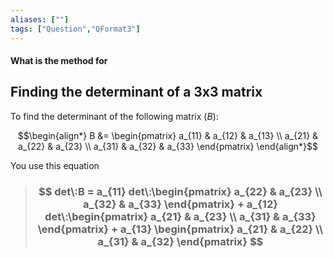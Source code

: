 ```yaml
---
aliases: [""]
tags: ["Question","QFormat3"]
---
```


#### What is the method for
## Finding the determinant of a 3x3 matrix

To find the determinant of the following matrix ($B$):

$$\begin{align*}
B &= \begin{pmatrix} a_{11} &  a_{12} &  a_{13} \\  a_{21} &  a_{22} &  a_{23} \\  a_{31} &  a_{32} &  a_{33} \end{pmatrix}
\end{align*}$$

You use this equation

> ### $$ det\:B = a_{11} det\:\begin{pmatrix} a_{22} & a_{23} \\ a_{32} & a_{33} \end{pmatrix} + a_{12} det\:\begin{pmatrix} a_{21} & a_{23} \\ a_{31} & a_{33} \end{pmatrix} + a_{13} \begin{pmatrix} a_{21} & a_{22} \\ a_{31} & a_{32} \end{pmatrix} $$ 


